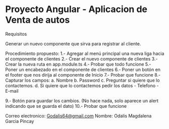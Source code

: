# Proyecto Angular - Aplicacion de Venta de autos

Requisitos

Generar un nuevo componente que sirva para registrar al cliente.

  Procedimiento propuesto:
  1.- Agregar al menú principal una nueva liga hacia el componente de clientes
  2.- Crear el nuevo componente de clientes
  3.- Crear la nueva ruta en app.module.ts
  4.- Probar que todo funcione
  5.- Poner un encabezado en el componente de clientes
  6.- Poner un  botón en el footer que nos dirija al componente de Inicio
  7.- Probar que funcione
  8.- Capturar los campos:
        a. Nombre
        b. Password
        c. Preguntar si quiere que lo contactemos.
        d. Si quiere que lo contactemos pedir los datos
            - Telefono
            - E-mail

  9.- Botón para guardar los cambios.
        (No hace nada, solo aparece un alert indicando que se guarda el dato)
10.- Probar que funcione

Correo electronico: Godalis64@gmail.com
Nombre: Odalis Magdalena Garcia Pincay 
